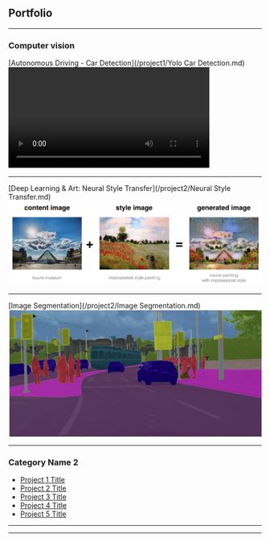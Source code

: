## Portfolio

---

### Computer vision 

[Autonomous Driving - Car Detection](/project1/Yolo Car Detection.md)
<video width="400" height="200" src="images/pred_video.mp4" type="video/mp4" controls>
</video>

---
[Deep Learning & Art: Neural Style Transfer](/project2/Neural Style Transfer.md)
<img src="project2/louvre_generated.png?raw=true"/>

---
[Image Segmentation](/project2/Image Segmentation.md)
<img src="project3/carseg.png?raw=true"/>

---

### Category Name 2

- [Project 1 Title](http://example.com/)
- [Project 2 Title](http://example.com/)
- [Project 3 Title](http://example.com/)
- [Project 4 Title](http://example.com/)
- [Project 5 Title](http://example.com/)

---




---
<!-- Remove above link if you don't want to attibute -->

